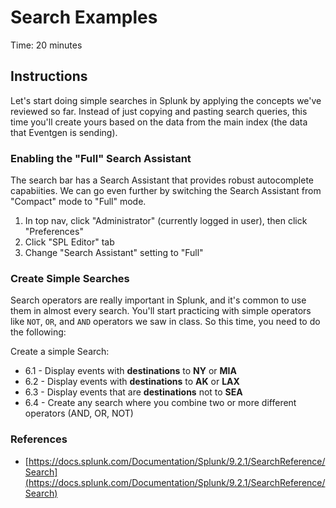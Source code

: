 # Search Examples
Time: 20 minutes

## Instructions
Let's start doing simple searches in Splunk by applying the concepts we've reviewed so far. Instead of just copying and pasting search queries, this time you'll create yours based on the data from the main index (the data that Eventgen is sending).

### Enabling the "Full" Search Assistant
The search bar has a Search Assistant that provides robust autocomplete capabiities. We can go even further by switching the Search Assistant from "Compact" mode to "Full" mode.
1. In top nav, click "Administrator" (currently logged in user), then click "Preferences"
1. Click "SPL Editor" tab
1. Change "Search Assistant" setting to "Full"

### Create Simple Searches
Search operators are really important in Splunk, and it's common to use them in almost every search. You'll start practicing with simple operators like `NOT`, `OR`, and `AND` operators we saw in class. So this time, you need to do the following:

Create a simple Search:

- 6.1 - Display events with __destinations__ to __NY__ or __MIA__
- 6.2 - Display events with __destinations__ to __AK__ or __LAX__
- 6.3 - Display events that are __destinations__ not to __SEA__
- 6.4 - Create any search where you combine two or more different operators (AND, OR, NOT)

### References
- [https://docs.splunk.com/Documentation/Splunk/9.2.1/SearchReference/Search](https://docs.splunk.com/Documentation/Splunk/9.2.1/SearchReference/Search)

